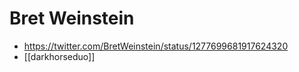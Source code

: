 # Bret Weinstein
- https://twitter.com/BretWeinstein/status/1277699681917624320
- [[darkhorseduo]]

